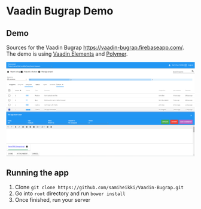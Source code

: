 # Vaadin Bugrap Demo

## Demo

Sources for the Vaadin Bugrap https://vaadin-bugrap.firebaseapp.com/. The demo is using [Vaadin Elements](https://www.vaadin.com/elements) and [Polymer](http://polymer-project.org).

![Vaadin Bugrap full stack demo](screenshot.png)

## Running the app

1. Clone `git clone https://github.com/samiheikki/Vaadin-Bugrap.git`
2. Go into `root` directory and run `bower install`
3. Once finished, run your server
